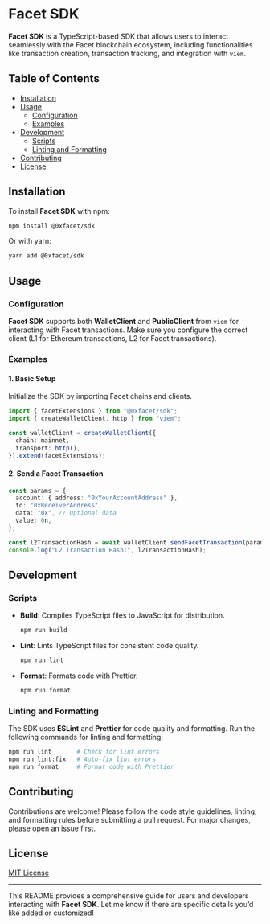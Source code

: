 # Facet SDK

**Facet SDK** is a TypeScript-based SDK that allows users to interact seamlessly with the Facet blockchain ecosystem, including functionalities like transaction creation, transaction tracking, and integration with `viem`.

## Table of Contents

- [Installation](#installation)
- [Usage](#usage)
  - [Configuration](#configuration)
  - [Examples](#examples)
- [Development](#development)
  - [Scripts](#scripts)
  - [Linting and Formatting](#linting-and-formatting)
- [Contributing](#contributing)
- [License](#license)

## Installation

To install **Facet SDK** with npm:

```bash
npm install @0xfacet/sdk
```

Or with yarn:

```bash
yarn add @0xfacet/sdk
```

## Usage

### Configuration

**Facet SDK** supports both **WalletClient** and **PublicClient** from `viem` for interacting with Facet transactions. Make sure you configure the correct client (L1 for Ethereum transactions, L2 for Facet transactions).

### Examples

#### 1. Basic Setup

Initialize the SDK by importing Facet chains and clients.

```typescript
import { facetExtensions } from "@0xfacet/sdk";
import { createWalletClient, http } from "viem";

const walletClient = createWalletClient({
  chain: mainnet,
  transport: http(),
}).extend(facetExtensions);
```

#### 2. Send a Facet Transaction

```typescript
const params = {
  account: { address: "0xYourAccountAddress" },
  to: "0xReceiverAddress",
  data: "0x", // Optional data
  value: 0n,
};

const l2TransactionHash = await walletClient.sendFacetTransaction(params);
console.log("L2 Transaction Hash:", l2TransactionHash);
```

## Development

### Scripts

- **Build**: Compiles TypeScript files to JavaScript for distribution.

  ```bash
  npm run build
  ```

- **Lint**: Lints TypeScript files for consistent code quality.

  ```bash
  npm run lint
  ```

- **Format**: Formats code with Prettier.

  ```bash
  npm run format
  ```

### Linting and Formatting

The SDK uses **ESLint** and **Prettier** for code quality and formatting. Run the following commands for linting and formatting:

```bash
npm run lint       # Check for lint errors
npm run lint:fix   # Auto-fix lint errors
npm run format     # Format code with Prettier
```

## Contributing

Contributions are welcome! Please follow the code style guidelines, linting, and formatting rules before submitting a pull request. For major changes, please open an issue first.

## License

[MIT License](LICENSE)

---

This README provides a comprehensive guide for users and developers interacting with **Facet SDK**. Let me know if there are specific details you’d like added or customized!
